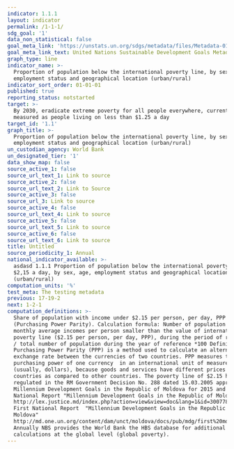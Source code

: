 ```yaml
---
indicator: 1.1.1
layout: indicator
permalink: /1-1-1/
sdg_goal: '1'
data_non_statistical: false
goal_meta_link: 'https://unstats.un.org/sdgs/metadata/files/Metadata-01-01-01a.pdf'
goal_meta_link_text: United Nations Sustainable Development Goals Metadata (pdf 894kB)
graph_type: line
indicator_name: >-
  Proportion of population below the international poverty line, by sex, age,
  employment status and geographical location (urban/rural)
indicator_sort_order: 01-01-01
published: true
reporting_status: notstarted
target: >-
  By 2030, eradicate extreme poverty for all people everywhere, currently
  measured as people living on less than $1.25 a day
target_id: '1.1'
graph_title: >-
  Proportion of population below the international poverty line, by sex, age,
  employment status and geographical location (urban/rural)
un_custodian_agency: World Bank
un_designated_tier: '1'
data_show_map: false
source_active_1: false
source_url_text_1: Link to source
source_active_2: false
source_url_text_2: Link to Source
source_active_3: false
source_url_3: Link to source
source_active_4: false
source_url_text_4: Link to source
source_active_5: false
source_url_text_5: Link to source
source_active_6: false
source_url_text_6: Link to source
title: Untitled
source_periodicity_1: Annual
national_indicator_available: >-
  asdasd 1.1.1 Proportion of population below the international poverty line of
  $2,15 a day, by sex, age, employment status and geographical location
  (urban/rural)
computation_units: '%'
test_meta: The testing metadata
previous: 17-19-2
next: 1-2-1
computation_definitions: >-
  Share of population with income under $2.15 per person, per day, PPP
  (Purchasing Power Parity). Calculation formula: Number of population with
  monthly average incomes per person smaller than the value of international
  poverty line ($2.15 per person, per day, PPP), during the period of reference
  / total number of population during the year of reference *100 Definition:
  Purchasing Power Parity (PPP) is a method used to calculate an alternative
  exchange rate between the currencies of two countries. PPP measures the
  purchasing power of one currency  in an international unit of measurement
  (usually, dollars), because goods and services have different prices in some
  countries as compared to other countries. The poverty line of $2.15 has been
  regulated in the RM Government Decision No. 288 dated 15.03.2005 approving the
  Millennium Development Goals in the Republic of Moldova for 2015 and the First
  National Report "Millennium Development Goals in the Republic of Moldova"
  http://lex.justice.md/index.php?action=view&view=doc&lang=1&id=300778 The
  First National Report  "Millennium Development Goals in the Republic of
  Moldova"
  http://md.one.un.org/content/dam/unct/moldova/docs/pub/mdg/first%20mdg%20rom.pdf
  Annually NBS provides the World Bank the HBS database for additional
  calculations at the global level (global poverty).
---
```

